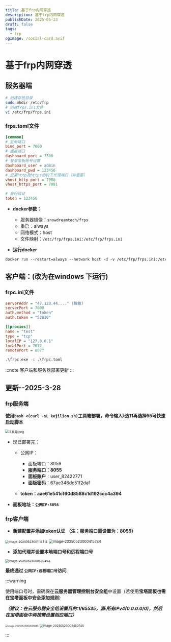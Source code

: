 ```yaml
---
title: 基于frp内网穿透
description: 基于frp内网穿透
publishDate: 2025-05-23
draft: false
tags:
  - frp
ogImage: /social-card.avif
---
```

# 基于frp内网穿透

## 服务器端

```bash
# 创建存放目录
sudo mkdir /etc/frp
# 创建frps.ini文件
vi /etc/frp/frps.ini
```

### frps.toml文件

```ini
[common]
# 监听端口
bind_port = 7000
# 面板端口
dashboard_port = 7500
# 登录面板账号设置
dashboard_user = admin
dashboard_pwd = 123456
# 设置http及https协议下代理端口（非重要）
vhost_http_port = 7080
vhost_https_port = 7081

# 身份验证
token = 123456
```

* **docker参数：**

  * 服务器镜像：`snowdreamtech/frps`
  * 重启：always
  * 网络模式：host
  * 文件映射：`/etc/frp/frps.ini:/etc/frp/frps.ini`
* **运行docker**

```dockerfile
docker run --restart=always --network host -d -v /etc/frp/frps.ini:/etc/frp/frps.ini --name frps snowdreamtech/frps
```

## 客户端：(改为在windows 下运行)

### frpc.ini文件

```ini
serverAddr = "47.120.44...." (脱敏)
serverPort = 7000
auth.method = "token"
auth.token = "52010"

[[proxies]]
name = "test"
type = "tcp"
localIP = "127.0.0.1"
localPort = 7077
remotePort = 8077
```

```cmd
.\frpc.exe -c .\frpc.toml
```
:::note
客户端和服务器部署更新
:::
## 更新--2025-3-28

### frp服务端

**使用`bash <(curl -sL kejilion.sh)`工具箱部署，命令输入`k`选11再选择55可快速启动脚本**

<img src="https://cfimgbed.240723.xyz/file/1743521078365_1.png" alt="工具箱.png" style="zoom:67%;" />

* 现已部署完：

  * 公网IP：

    * 面板端口：8056
    * **服务端口：8055**
    * **面板账户**：user_82422771
    * **面板密码**：67ae346dc51f2daf
  * **token：aae61e541cf60d8588c1d192ccc4a394**
* **面板地址：`公网IP:8056`**

### frp客户端

- **新建配置并添加token认证**   **（注：服务端口需设置为：8055）**

<img src="https://cfimgbed.240723.xyz/file/1747930283086_20250523001115031.png" alt="image-20250523001114814" style="zoom:67%;" />

<img src="https://cfimgbed.240723.xyz/file/1747929865934_20250523000415974.png" alt="image-20250523000415784" style="zoom: 80%;" />

- **添加代理并设置本地端口号和远程端口号**

<img src="https://cfimgbed.240723.xyz/file/1747929936843_20250523000530701.png" alt="image-20250523000530494" style="zoom:67%;" />

**最终通过 `公网IP:远程端口号`访问**

:::warning

使用端口号时，需确保在**云服务器管理控制台安全组**中设置（若使用**宝塔面板也需在宝塔面板中安全添加规则**）

***（建议：在云服务器安全组设置目的:1/65535，源:所有IPv4(0.0.0.0/0)，然后在宝塔面板中再按需设置相应端口）***

<img src="https://cfimgbed.240723.xyz/file/1747931195671_20250523002625986.png" alt="image-20250523002625685" style="zoom: 50%;" />

<img src="https://cfimgbed.240723.xyz/file/1747931104284_20250523002450960.png" alt="image-20250523002450745" style="zoom: 67%;" />

:::

